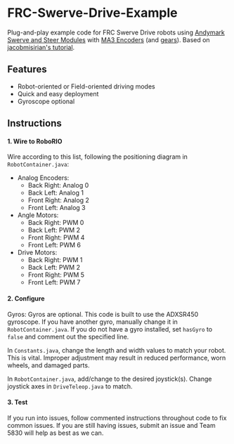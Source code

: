 # FRC-Swerve-Drive-Example
Plug-and-play example code for FRC Swerve Drive robots using [Andymark Swerve and Steer Modules](https://www.andymark.com/products/swerve-and-steer?Encoder=MA3&Motor=CIM) with [MA3 Encoders](https://www.andymark.com/products/absolute-encoder-with-cable) (and [gears](https://www.andymark.com/products/40-tooth-absolute-encoder-gear-for-swerve-steer)). Based on [jacobmisirian's tutorial](https://www.gitbook.com/book/jacobmisirian/frc-swerve-drive-programming).

## Features
- Robot-oriented or Field-oriented driving modes
- Quick and easy deployment
- Gyroscope optional

## Instructions
#### 1. Wire to RoboRIO
Wire according to this list, following the positioning diagram in `RobotContainer.java`:
- Analog Encoders:
  - Back Right: Analog 0
  - Back Left: Analog 1
  - Front Right: Analog 2
  - Front Left: Analog 3
- Angle Motors:
  - Back Right: PWM 0
  - Back Left: PWM 2
  - Front Right: PWM 4
  - Front Left: PWM 6
- Drive Motors:
  - Back Right: PWM 1
  - Back Left: PWM 2
  - Front Right: PWM 5
  - Front Left: PWM 7
#### 2. Configure
Gyros: Gyros are optional. This code is built to use the ADXSR450 gyroscope. If you have another gyro, manually change it in `RobotContainer.java`. If you do not have a gyro installed, set `hasGyro` to `false` and comment out the specified line.

In `Constants.java`, change the length and width values to match your robot. This is vital. Improper adjustment may result in reduced performance, worn wheels, and damaged parts.

In `RobotContainer.java`, add/change to the desired joystick(s). Change joystick axes in `DriveTeleop.java` to match.

#### 3. Test
If you run into issues, follow commented instructions throughout code to fix common issues. If you are still having issues, submit an issue and Team 5830 will help as best as we can.